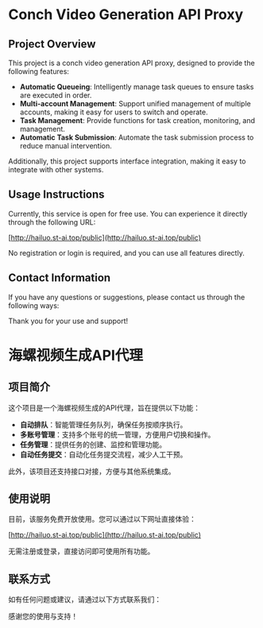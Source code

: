 # Conch Video Generation API Proxy

## Project Overview

This project is a conch video generation API proxy, designed to provide the following features:

- **Automatic Queueing**: Intelligently manage task queues to ensure tasks are executed in order.
- **Multi-account Management**: Support unified management of multiple accounts, making it easy for users to switch and operate.
- **Task Management**: Provide functions for task creation, monitoring, and management.
- **Automatic Task Submission**: Automate the task submission process to reduce manual intervention.

Additionally, this project supports interface integration, making it easy to integrate with other systems.

## Usage Instructions

Currently, this service is open for free use. You can experience it directly through the following URL:

[http://hailuo.st-ai.top/public](http://hailuo.st-ai.top/public)

No registration or login is required, and you can use all features directly.

## Contact Information

If you have any questions or suggestions, please contact us through the following ways:



Thank you for your use and support!


# 海螺视频生成API代理

## 项目简介

这个项目是一个海螺视频生成的API代理，旨在提供以下功能：

- **自动排队**：智能管理任务队列，确保任务按顺序执行。
- **多账号管理**：支持多个账号的统一管理，方便用户切换和操作。
- **任务管理**：提供任务的创建、监控和管理功能。
- **自动任务提交**：自动化任务提交流程，减少人工干预。

此外，该项目还支持接口对接，方便与其他系统集成。

## 使用说明

目前，该服务免费开放使用。您可以通过以下网址直接体验：

[http://hailuo.st-ai.top/public](http://hailuo.st-ai.top/public)

无需注册或登录，直接访问即可使用所有功能。

## 联系方式

如有任何问题或建议，请通过以下方式联系我们：



感谢您的使用与支持！